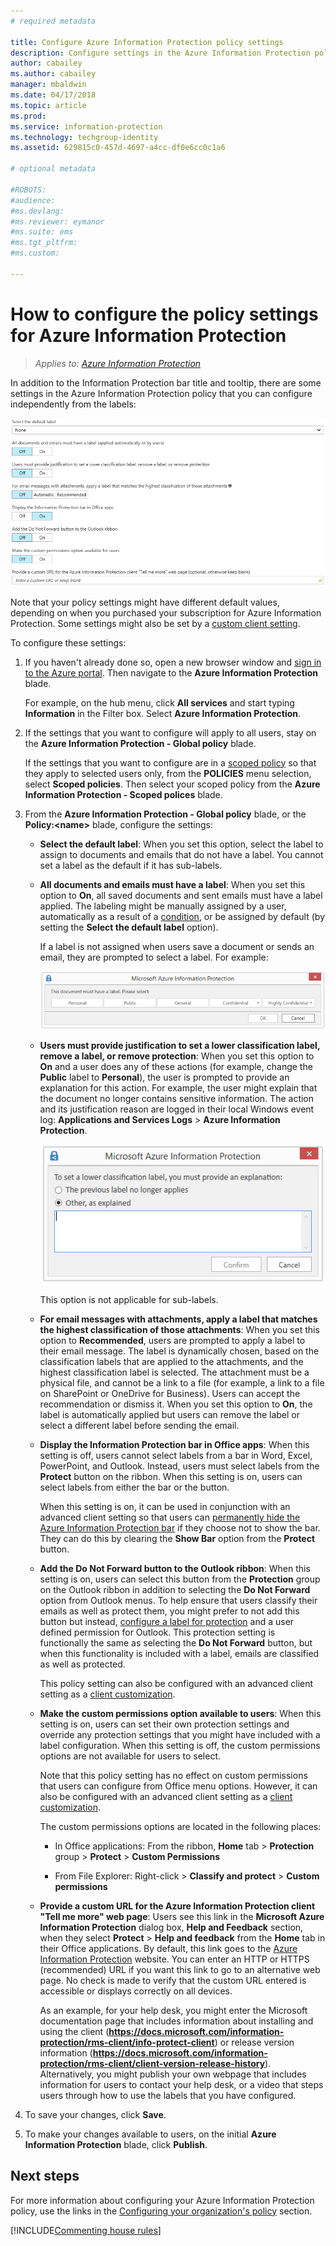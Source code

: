```yaml
---
# required metadata

title: Configure Azure Information Protection policy settings
description: Configure settings in the Azure Information Protection policy that apply to all users, all devices.
author: cabailey
ms.author: cabailey
manager: mbaldwin
ms.date: 04/17/2018
ms.topic: article
ms.prod:
ms.service: information-protection
ms.technology: techgroup-identity
ms.assetid: 629815c0-457d-4697-a4cc-df0e6cc0c1a6

# optional metadata

#ROBOTS:
#audience:
#ms.devlang:
#ms.reviewer: eymanor
#ms.suite: ems
#ms.tgt_pltfrm:
#ms.custom:

---
```


# How to configure the policy settings for Azure Information Protection

>*Applies to: [Azure Information Protection](https://azure.microsoft.com/pricing/details/information-protection)*

In addition to the Information Protection bar title and tooltip, there are some settings in the Azure Information Protection policy that you can configure independently from the labels:

![Azure Information Protection policy global settings](../media/info-protect-policy-default-settingsv3.png)

Note that your policy settings might have different default values, depending on when you purchased your subscription for Azure Information Protection. Some settings might also be set by a [custom client setting](../rms-client/client-admin-guide-customizations.md).

To configure these settings:

1. If you haven't already done so, open a new browser window and [sign in to the Azure portal](configure-policy.md#signing-in-to-the-azure-portal). Then navigate to the **Azure Information Protection** blade.
    
    For example, on the hub menu, click **All services** and start typing **Information** in the Filter box. Select **Azure Information Protection**.

2. If the settings that you want to configure will apply to all users, stay on the **Azure Information Protection - Global policy** blade.
    
    If the settings that you want to configure are in a [scoped policy](configure-policy-scope.md) so that they apply to selected users only, from the **POLICIES** menu selection, select **Scoped policies**. Then select your scoped policy from the **Azure Information Protection - Scoped polices** blade.

3. From the **Azure Information Protection - Global policy** blade, or the **Policy:\<name>** blade, configure the settings:
    
    - **Select the default label**: When you set this option, select the label to assign to documents and emails that do not have a label. You cannot set a label as the default if it has sub-labels. 
    
    - **All documents and emails must have a label**: When you set this option to **On**, all saved documents and sent emails must have a label applied. The labeling might be manually assigned by a user, automatically as a result of a [condition](configure-policy-classification.md), or be assigned by default (by setting the **Select the default label** option).
        
        If a label is not assigned when users save a document or sends an email, they are prompted to select a label. For example:
        
        ![Azure Information Protection prompt if labeling is enforced](../media/info-protect-enforce-labelv2.png)
        
    - **Users must provide justification to set a lower classification label, remove a label, or remove protection**: When you set this option to **On** and a user does any of these actions (for example, change the **Public** label to **Personal**), the user is prompted to provide an explanation for this action. For example, the user might explain that the document no longer contains sensitive information. The action and its justification reason are logged in their local Windows event log: **Applications and Services Logs** > **Azure Information Protection**.  
        
        ![Azure Information Protection prompt if new classification is lower](../media/info-protect-lower-justification.png)
        
        This option is not applicable for sub-labels.
        
    - **For email messages with attachments, apply a label that matches the highest classification of those attachments**: When you set this option to **Recommended**, users are prompted to apply a label to their email message. The label is dynamically chosen, based on the classification labels that are applied to the attachments, and the highest classification label is selected. The attachment must be a physical file, and cannot be a link to a file (for example, a link to a file on SharePoint or OneDrive for Business). Users can accept the recommendation or dismiss it. When you set this option to **On**, the label is automatically applied but users can remove the label or select a different label before sending the email.  
    
    - **Display the Information Protection bar in Office apps**: When this setting is off, users cannot select labels from a bar in Word, Excel, PowerPoint, and Outlook. Instead, users must select labels from the **Protect** button on the ribbon. When this setting is on, users can select labels from either the bar or the button.
        
        When this setting is on, it can be used in conjunction with an advanced client setting so that users can [permanently hide the Azure Information Protection bar](../rms-client/client-admin-guide-customizations.md#permanently-hide-the-azure-information-protection-bar) if they choose not to show the bar. They can do this by clearing the **Show Bar** option from the **Protect** button.
    
    - **Add the Do Not Forward button to the Outlook ribbon**: When this setting is on, users can select this button from the **Protection** group on the Outlook ribbon in addition to selecting the **Do Not Forward** option from Outlook menus. To help ensure that users classify their emails as well as protect them, you might prefer to not add this button but instead, [configure a label for protection](configure-policy-protection.md) and a user defined permission for Outlook. This protection setting is functionally the same as selecting the **Do Not Forward** button, but when this functionality is included with a label, emails are classified as well as protected.
    
        This policy setting can also be configured with an advanced client setting as a [client customization](../rms-client/client-admin-guide-customizations.md#hide-or-show-the-do-not-forward-button-in-outlook).
    
    - **Make the custom permissions option available to users**: When this setting is on, users can set their own protection settings and override any protection settings that you might have included with a label configuration. When this setting is off, the custom permissions options are not available for users to select.
        
        Note that this policy setting has no effect on custom permissions that users can configure from Office menu options. However, it can also be configured with an advanced client setting as a [client customization](../rms-client/client-admin-guide-customizations.md#make-the-custom-permissions-options-available-or-unavailable-to-users).
        
        The custom permissions options are located in the following places:
        
        - In Office applications: From the ribbon, **Home** tab > **Protection** group > **Protect** > **Custom Permissions**
        
        - From File Explorer: Right-click > **Classify and protect** > **Custom permissions**
    
    - **Provide a custom URL for the Azure Information Protection client "Tell me more" web page**: Users see this link in the **Microsoft Azure Information Protection** dialog box, **Help and Feedback** section, when they select **Protect** > **Help and feedback** from the **Home** tab in their Office applications. By default, this link goes to the [Azure Information Protection](https://www.microsoft.com/cloud-platform/azure-information-protection) website. You can enter an HTTP or HTTPS (recommended) URL if you want this link to go to an alternative web page. No check is made to verify that the custom URL entered is accessible or displays correctly on all devices.
        
        As an example, for your help desk, you might enter the Microsoft documentation page that includes information about installing and using the client (**https://docs.microsoft.com/information-protection/rms-client/info-protect-client**) or release version information (**https://docs.microsoft.com/information-protection/rms-client/client-version-release-history**). Alternatively, you might publish your own webpage that includes information for users to contact your help desk, or a video that steps users through how to use the labels that you have configured.

3. To save your changes, click **Save**.

4. To make your changes available to users, on the initial **Azure Information Protection** blade, click **Publish**.

## Next steps

For more information about configuring your Azure Information Protection policy, use the links in the [Configuring your organization's policy](configure-policy.md#configuring-your-organizations-policy) section.  

[!INCLUDE[Commenting house rules](../includes/houserules.md)]
